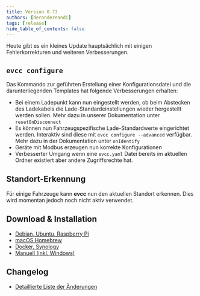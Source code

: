 ```yaml
---
title: Version 0.73
authors: [derandereandi]
tags: [release]
hide_table_of_contents: false
---
```


Heute gibt es ein kleines Update hauptsächlich mit einigen Fehlerkorrekturen und weiteren Verbesserungen.

## `evcc configure`

Das Kommando zur geführten Erstellung einer Konfigurationsdatei und die darunterliegenden Templates hat folgende Verbesserungen erhalten:

- Bei einem Ladepunkt kann nun eingestellt werden, ob beim Abstecken des Ladekabels die Lade-Standardeinstellungen wieder hergestellt werden sollen. Mehr dazu in unserer Dokumentation unter `resetOnDisconnect`
- Es können nun Fahrzeugspezifische Lade-Standardwerte eingerichtet werden. Interaktiv sind diese mit `evcc configure --advanced` verfügbar. Mehr dazu in der Dokumentation unter `onIdentify`
- Geräte mit Modbus erzeugen nun korrekte Konfigurationen
- Verbesserter Umgang wenn eine `evcc.yaml` Datei bereits im aktuellen Ordner existiert aber andere Zugriffsrechte hat.

## Standort-Erkennung

Für einige Fahrzeuge kann **evcc** nun den aktuellen Standort erkennen. Dies wird momentan jedoch noch nicht aktiv verwendet.

## Download & Installation

- [Debian, Ubuntu, Raspberry Pi](/docs/installation/linux)
- [macOS Homebrew](/docs/installation/macos)
- [Docker, Synology](/docs/installation/docker)
- [Manuell (inkl. Windows)](/docs/installation/manual)

## Changelog

- [Detaillierte Liste der Änderungen](https://github.com/evcc-io/evcc/releases/tag/0.73)
